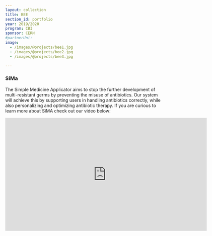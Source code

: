 ```yaml
---
layout: collection
title: BEE
section_id: portfolio
year: 2019/2020
program: CBI
sponsor: CERN
#partnerUni:
image:
  - /images/@projects/bee1.jpg
  - /images/@projects/bee2.jpg
  - /images/@projects/bee3.jpg

---
```


### **SiMa** 

The Simple Medicine Applicator aims to stop the further development of  multi-resistant germs by preventing the misuse of antibiotics. Our  system will achieve this by supporting users in handling antibiotics  correctly, while also personalizing and optimizing antibiotic therapy.  If you are curious to learn more about SiMA check out our video below: 

<iframe src="https://player.vimeo.com/video/455475683" width="640" height="360" frameborder="0" allow="autoplay; fullscreen" allowfullscreen></iframe>